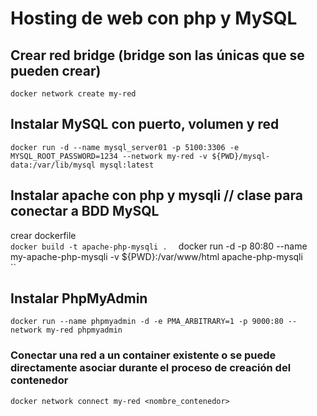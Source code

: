 # Hosting de web con php y MySQL
## Crear red bridge (bridge son las únicas que se pueden crear)
`````
docker network create my-red
`````
## Instalar MySQL con puerto, volumen y red 
````
docker run -d --name mysql_server01 -p 5100:3306 -e MYSQL_ROOT_PASSWORD=1234 --network my-red -v ${PWD}/mysql-data:/var/lib/mysql mysql:latest 
````
## Instalar apache con php y mysqli // clase para conectar a BDD MySQL
crear dockerfile  
``
docker build -t apache-php-mysqli .  
``
docker run -d -p 80:80 --name my-apache-php-mysqli -v ${PWD}:/var/www/html apache-php-mysqli  
``
## Instalar PhpMyAdmin 
``
docker run --name phpmyadmin -d -e PMA_ARBITRARY=1 -p 9000:80 --network my-red phpmyadmin
``
### Conectar una red a un container existente o se puede directamente asociar durante el proceso de creación del contenedor
``
docker network connect my-red <nombre_contenedor>
``